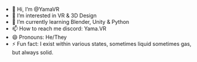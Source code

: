 - 👋 Hi, I’m @YamaVR
- 👀 I’m interested in VR & 3D Design
- 🌱 I’m currently learning Blender, Unity & Python
- 📫 How to reach me discord: Yama.VR
- 😄 Pronouns: He/They  
- ⚡ Fun fact: I exist within various states, sometimes liquid sometimes gas, but always solid.

<!---
YamaVR/YamaVR is a ✨ special ✨ repository because its `README.md` (this file) appears on your GitHub profile.
You can click the Preview link to take a look at your changes.
--->

